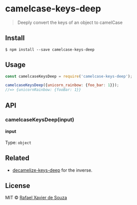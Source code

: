 # camelcase-keys-deep

> Deeply convert the keys of an object to camelCase

## Install

```
$ npm install --save camelcase-keys-deep
```

## Usage

```js
const camelcaseKeysDeep = require('camelcase-keys-deep');

camelcaseKeysDeep({unicorn_rainbow: {foo_bar: 1}});
//=> {unicornRainbow: {fooBar: 1}}
```

## API

### camelcaseKeysDeep(input)

#### input

Type: `object`

## Related

- [decamelize-keys-deep](https://github.com/rxaviers/decamelize-keys-deep) for the inverse.

## License

MIT © [Rafael Xavier de Souza](https://rafael.xavier.blog.br)

